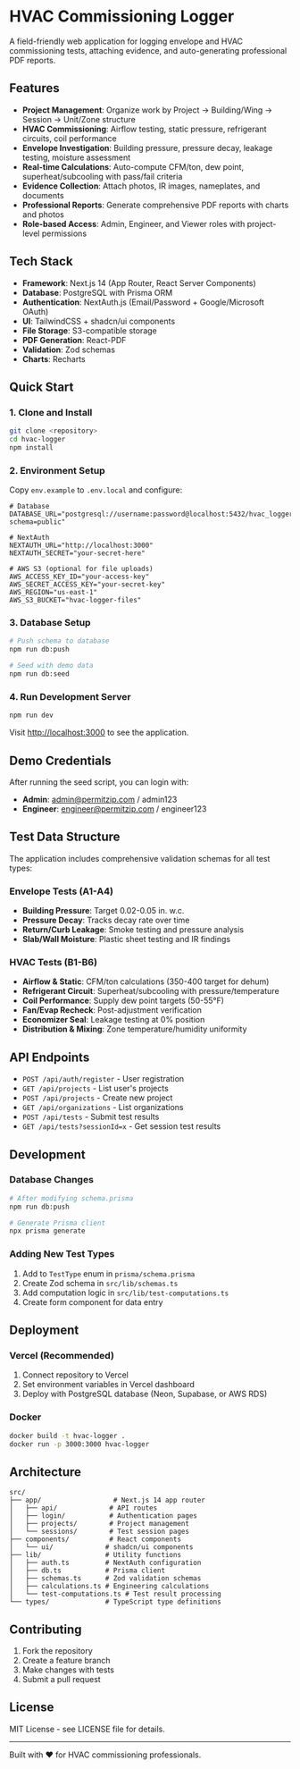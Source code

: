 # HVAC Commissioning Logger

A field-friendly web application for logging envelope and HVAC commissioning tests, attaching evidence, and auto-generating professional PDF reports.

## Features

- **Project Management**: Organize work by Project → Building/Wing → Session → Unit/Zone structure
- **HVAC Commissioning**: Airflow testing, static pressure, refrigerant circuits, coil performance
- **Envelope Investigation**: Building pressure, pressure decay, leakage testing, moisture assessment
- **Real-time Calculations**: Auto-compute CFM/ton, dew point, superheat/subcooling with pass/fail criteria
- **Evidence Collection**: Attach photos, IR images, nameplates, and documents
- **Professional Reports**: Generate comprehensive PDF reports with charts and photos
- **Role-based Access**: Admin, Engineer, and Viewer roles with project-level permissions

## Tech Stack

- **Framework**: Next.js 14 (App Router, React Server Components)
- **Database**: PostgreSQL with Prisma ORM
- **Authentication**: NextAuth.js (Email/Password + Google/Microsoft OAuth)
- **UI**: TailwindCSS + shadcn/ui components
- **File Storage**: S3-compatible storage
- **PDF Generation**: React-PDF
- **Validation**: Zod schemas
- **Charts**: Recharts

## Quick Start

### 1. Clone and Install

```bash
git clone <repository>
cd hvac-logger
npm install
```

### 2. Environment Setup

Copy `env.example` to `.env.local` and configure:

```env
# Database
DATABASE_URL="postgresql://username:password@localhost:5432/hvac_logger?schema=public"

# NextAuth
NEXTAUTH_URL="http://localhost:3000"
NEXTAUTH_SECRET="your-secret-here"

# AWS S3 (optional for file uploads)
AWS_ACCESS_KEY_ID="your-access-key"
AWS_SECRET_ACCESS_KEY="your-secret-key"
AWS_REGION="us-east-1"
AWS_S3_BUCKET="hvac-logger-files"
```

### 3. Database Setup

```bash
# Push schema to database
npm run db:push

# Seed with demo data
npm run db:seed
```

### 4. Run Development Server

```bash
npm run dev
```

Visit [http://localhost:3000](http://localhost:3000) to see the application.

## Demo Credentials

After running the seed script, you can login with:

- **Admin**: admin@permitzip.com / admin123
- **Engineer**: engineer@permitzip.com / engineer123

## Test Data Structure

The application includes comprehensive validation schemas for all test types:

### Envelope Tests (A1-A4)

- **Building Pressure**: Target 0.02-0.05 in. w.c.
- **Pressure Decay**: Tracks decay rate over time
- **Return/Curb Leakage**: Smoke testing and pressure analysis
- **Slab/Wall Moisture**: Plastic sheet testing and IR findings

### HVAC Tests (B1-B6)

- **Airflow & Static**: CFM/ton calculations (350-400 target for dehum)
- **Refrigerant Circuit**: Superheat/subcooling with pressure/temperature
- **Coil Performance**: Supply dew point targets (50-55°F)
- **Fan/Evap Recheck**: Post-adjustment verification
- **Economizer Seal**: Leakage testing at 0% position
- **Distribution & Mixing**: Zone temperature/humidity uniformity

## API Endpoints

- `POST /api/auth/register` - User registration
- `GET /api/projects` - List user's projects
- `POST /api/projects` - Create new project
- `GET /api/organizations` - List organizations
- `POST /api/tests` - Submit test results
- `GET /api/tests?sessionId=x` - Get session test results

## Development

### Database Changes

```bash
# After modifying schema.prisma
npm run db:push

# Generate Prisma client
npx prisma generate
```

### Adding New Test Types

1. Add to `TestType` enum in `prisma/schema.prisma`
2. Create Zod schema in `src/lib/schemas.ts`
3. Add computation logic in `src/lib/test-computations.ts`
4. Create form component for data entry

## Deployment

### Vercel (Recommended)

1. Connect repository to Vercel
2. Set environment variables in Vercel dashboard
3. Deploy with PostgreSQL database (Neon, Supabase, or AWS RDS)

### Docker

```bash
docker build -t hvac-logger .
docker run -p 3000:3000 hvac-logger
```

## Architecture

```
src/
├── app/                  # Next.js 14 app router
│   ├── api/             # API routes
│   ├── login/           # Authentication pages
│   ├── projects/        # Project management
│   └── sessions/        # Test session pages
├── components/          # React components
│   └── ui/             # shadcn/ui components
├── lib/                # Utility functions
│   ├── auth.ts         # NextAuth configuration
│   ├── db.ts           # Prisma client
│   ├── schemas.ts      # Zod validation schemas
│   ├── calculations.ts # Engineering calculations
│   └── test-computations.ts # Test result processing
└── types/              # TypeScript type definitions
```

## Contributing

1. Fork the repository
2. Create a feature branch
3. Make changes with tests
4. Submit a pull request

## License

MIT License - see LICENSE file for details.

---

Built with ❤️ for HVAC commissioning professionals.
